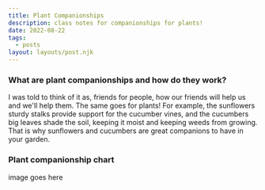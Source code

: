 ```yaml
---
title: Plant Companionships
description: class notes for companionships for plants!
date: 2022-08-22
tags:
  - posts
layout: layouts/post.njk
---
```


### What are plant companionships and how do they work?

I was told to think of it as, friends for people, how our friends will help us and we'll help them. The same goes for plants! For example, the sunflowers sturdy stalks provide support for the cucumber vines, and the cucumbers big leaves shade the soil, keeping it moist and keeping weeds from growing. That is why sunflowers and cucumbers are great companions to have in your garden.

### Plant companionship chart

image goes here

